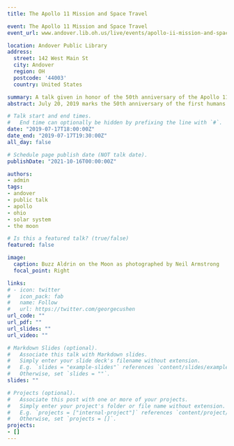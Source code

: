 ```yaml
---
title: The Apollo 11 Mission and Space Travel

event: The Apollo 11 Mission and Space Travel
event_url: www.andover.lib.oh.us/live/events/apollo-ii-mission-and-space-travel

location: Andover Public Library
address:
  street: 142 West Main St
  city: Andover
  region: OH
  postcode: '44003'
  country: United States

summary: A talk given in honor of the 50th anniversary of the Apollo 11 moon landing. 
abstract: July 20, 2019 marks the 50th anniversary of the first humans landing on the Moon on July 20, 1969 at part of NASA's Apollo 11 lunar mission. Join us on Wednesday, July 17th, as we celebrate the anniversary of this historic event. Presenter Ray Garner III is a NASA Solar System Ambassador. This all-ages educational program will provide information about the Apollo 11 mission and the training of astronauts. 

# Talk start and end times.
#   End time can optionally be hidden by prefixing the line with `#`.
date: "2019-07-17T18:00:00Z"
date_end: "2019-07-17T19:30:00Z"
all_day: false

# Schedule page publish date (NOT talk date).
publishDate: "2021-10-16T00:00:00Z"

authors: 
- admin
tags: 
- andover
- public talk
- apollo
- ohio
- solar system
- the moon

# Is this a featured talk? (true/false)
featured: false

image:
  caption: Buzz Aldrin on the Moon as photographed by Neil Armstrong
  focal_point: Right

links:
# - icon: twitter
#   icon_pack: fab
#   name: Follow
#   url: https://twitter.com/georgecushen
url_code: ""
url_pdf: ""
url_slides: ""
url_video: ""

# Markdown Slides (optional).
#   Associate this talk with Markdown slides.
#   Simply enter your slide deck's filename without extension.
#   E.g. `slides = "example-slides"` references `content/slides/example-slides.md`.
#   Otherwise, set `slides = ""`.
slides: ""

# Projects (optional).
#   Associate this post with one or more of your projects.
#   Simply enter your project's folder or file name without extension.
#   E.g. `projects = ["internal-project"]` references `content/project/deep-learning/index.md`.
#   Otherwise, set `projects = []`.
projects:
- []
---
```


<!-- {{% callout note %}}
Click on the **Slides** button above to view the built-in slides feature.
{{% /callout %}}

Slides can be added in a few ways:

- **Create** slides using Wowchemy's [*Slides*](https://wowchemy.com/docs/managing-content/#create-slides) feature and link using `slides` parameter in the front matter of the talk file
- **Upload** an existing slide deck to `static/` and link using `url_slides` parameter in the front matter of the talk file
- **Embed** your slides (e.g. Google Slides) or presentation video on this page using [shortcodes](https://wowchemy.com/docs/writing-markdown-latex/).

Further event details, including [page elements](https://wowchemy.com/docs/writing-markdown-latex/) such as image galleries, can be added to the body of this page. -->
